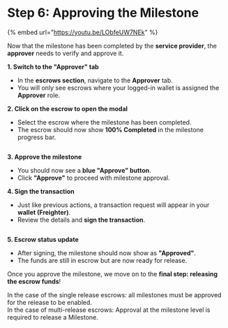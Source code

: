 # Step 6: Approving the Milestone

{% embed url="https://youtu.be/LObfeUW7NEk" %}

Now that the milestone has been completed by the **service provider**, the **approver** needs to verify and approve it.

**1. Switch to the "Approver" tab**

* In the **escrows section**, navigate to the **Approver** tab.
* You will only see escrows where your logged-in wallet is assigned the **Approver** role.

**2. Click on the escrow to open the modal**

* Select the escrow where the milestone has been completed.
* The escrow should now show **100% Completed** in the milestone progress bar.

<figure><img src="../.gitbook/assets/image (5).png" alt=""><figcaption></figcaption></figure>



**3. Approve the milestone**

* You should now see a **blue  "Approve" button**.
* Click **"Approve"** to proceed with milestone approval.

**4. Sign the transaction**

* Just like previous actions, a transaction request will appear in your **wallet (Freighter)**.
* Review the details and **sign the transaction**.

<figure><img src="../.gitbook/assets/image (6).png" alt=""><figcaption></figcaption></figure>

**5. Escrow status update**

* After signing, the milestone should now show as **"Approved"**.
* The funds are still in escrow but are now ready for release.

Once you approve the milestone, we move on to the **final step: releasing the escrow funds**!

In the case of the single release escrows: all milestones must be approved for the release to be enabled. \
In the case of multi-release escrows: Approval at the milestone level is required to release a Milestone. &#x20;
